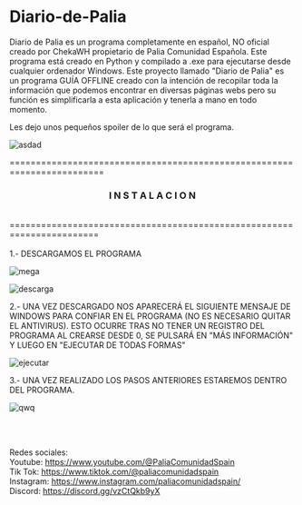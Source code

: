 # Diario-de-Palia

Diario de Palia es un programa completamente en español, NO oficial creado por ChekaWH propietario de Palia Comunidad Española.
Este programa está creado en Python y compilado a .exe para ejecutarse desde cualquier ordenador Windows. Este proyecto llamado "Diario de Palia" es un programa GUÍA OFFLINE creado con la intención de recopilar toda la información que podemos encontrar en diversas páginas webs pero su función es simplificarla a esta aplicación y tenerla a mano en todo momento.  

Les dejo unos pequeños spoiler de lo que será el programa.

![asdad](https://github.com/user-attachments/assets/0e4e6706-59e4-4f8f-b685-33774868c9e1)</br>

========================================================================</br>
<h3 align="center">I N S T A L A C I O N</h3></br>
=======================================================================</br>
</br>
1.- DESCARGAMOS EL PROGRAMA 

![mega](https://github.com/user-attachments/assets/a1ea32d5-e76e-4e3b-afa0-3ac98fccd821)

![descarga](https://github.com/user-attachments/assets/37cd59f6-f85e-4328-99b3-84123b4ca18c)

2.- UNA VEZ DESCARGADO NOS APARECERÁ EL SIGUIENTE MENSAJE DE WINDOWS PARA CONFIAR EN EL PROGRAMA (NO ES NECESARIO QUITAR EL ANTIVIRUS). ESTO OCURRE TRAS NO TENER UN REGISTRO DEL PROGRAMA AL CREARSE DESDE 0, SE PULSARÁ EN "MÁS INFORMACIÓN" Y LUEGO EN "EJECUTAR DE TODAS FORMAS" 

![ejecutar](https://github.com/user-attachments/assets/0ec6d96b-f6af-4a34-95df-f0da3226361b)

3.- UNA VEZ REALIZADO LOS PASOS ANTERIORES ESTAREMOS DENTRO DEL PROGRAMA.

![qwq](https://github.com/user-attachments/assets/bb4fcfbe-d560-4ad5-aab4-867c90e79167)

</br>
</br>

Redes sociales:</br>
Youtube: https://www.youtube.com/@PaliaComunidadSpain</br>
Tik Tok: https://www.tiktok.com/@paliacomunidadspain</br>
Instagram: https://www.instagram.com/paliacomunidadspain/</br>
Discord: https://discord.gg/vzCtQkb9yX</br>
